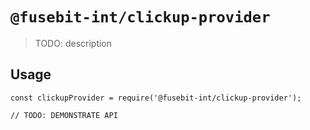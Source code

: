 # `@fusebit-int/clickup-provider`

> TODO: description

## Usage

```
const clickupProvider = require('@fusebit-int/clickup-provider');

// TODO: DEMONSTRATE API
```
